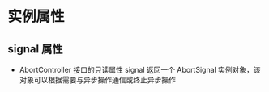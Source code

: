 # 实例属性

## signal 属性

+ AbortController 接口的只读属性 signal 返回一个 AbortSignal 实例对象，该对象可以根据需要与异步操作通信或终止异步操作
